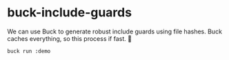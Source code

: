 # buck-include-guards

We can use Buck to generate robust include guards using file hashes. Buck caches everything, so this process if fast. 🚀

```
buck run :demo
```
